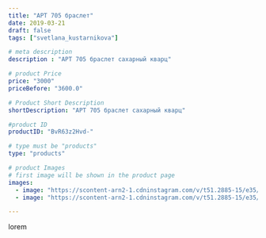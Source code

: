 ```yaml
---
title: "АРТ 705 браслет"
date: 2019-03-21
draft: false
tags: ["svetlana_kustarnikova"]

# meta description
description : "АРТ 705 браслет сахарный кварц"

# product Price
price: "3000"
priceBefore: "3600.0"

# Product Short Description
shortDescription: "АРТ 705 браслет сахарный кварц"

#product ID
productID: "BvR63z2Hvd-"

# type must be "products"
type: "products"

# product Images
# first image will be shown in the product page
images:
  - image: "https://scontent-arn2-1.cdninstagram.com/v/t51.2885-15/e35/53687207_623904124718422_4063946622831840552_n.jpg?se=8&tp=1&_nc_ht=scontent-arn2-1.cdninstagram.com&_nc_cat=110&_nc_ohc=MM-Sv_dPV4QAX-Ju_wy&oh=ed69457ee21f22f82a315233bdcece36&oe=606A630D&ig_cache_key=MjAwNDY0MjIyNzc0NzI0MTgyMA%3D%3D.2"
  - image: "https://scontent-arn2-1.cdninstagram.com/v/t51.2885-15/e35/53279584_2019593078336258_6259468429546246508_n.jpg?se=8&tp=1&_nc_ht=scontent-arn2-1.cdninstagram.com&_nc_cat=102&_nc_ohc=HkE5U5Byr-4AX9AUt10&oh=8e66003c3623f4dc934a5ff85c313866&oe=606A9BEA&ig_cache_key=MjAwNDY0MjIyNzc2NDAyMjg5NA%3D%3D.2"

---
```

lorem
